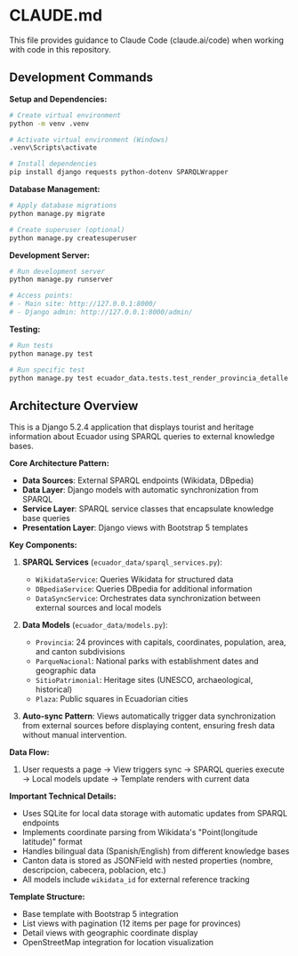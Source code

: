 # CLAUDE.md

This file provides guidance to Claude Code (claude.ai/code) when working with code in this repository.

## Development Commands

**Setup and Dependencies:**
```bash
# Create virtual environment
python -m venv .venv

# Activate virtual environment (Windows)
.venv\Scripts\activate

# Install dependencies
pip install django requests python-dotenv SPARQLWrapper
```

**Database Management:**
```bash
# Apply database migrations
python manage.py migrate

# Create superuser (optional)
python manage.py createsuperuser
```

**Development Server:**
```bash
# Run development server
python manage.py runserver

# Access points:
# - Main site: http://127.0.0.1:8000/
# - Django admin: http://127.0.0.1:8000/admin/
```

**Testing:**
```bash
# Run tests
python manage.py test

# Run specific test
python manage.py test ecuador_data.tests.test_render_provincia_detalle
```

## Architecture Overview

This is a Django 5.2.4 application that displays tourist and heritage information about Ecuador using SPARQL queries to external knowledge bases.

**Core Architecture Pattern:**
- **Data Sources**: External SPARQL endpoints (Wikidata, DBpedia)
- **Data Layer**: Django models with automatic synchronization from SPARQL
- **Service Layer**: SPARQL service classes that encapsulate knowledge base queries
- **Presentation Layer**: Django views with Bootstrap 5 templates

**Key Components:**

1. **SPARQL Services** (`ecuador_data/sparql_services.py`):
   - `WikidataService`: Queries Wikidata for structured data
   - `DBpediaService`: Queries DBpedia for additional information
   - `DataSyncService`: Orchestrates data synchronization between external sources and local models

2. **Data Models** (`ecuador_data/models.py`):
   - `Provincia`: 24 provinces with capitals, coordinates, population, area, and canton subdivisions
   - `ParqueNacional`: National parks with establishment dates and geographic data
   - `SitioPatrimonial`: Heritage sites (UNESCO, archaeological, historical)
   - `Plaza`: Public squares in Ecuadorian cities

3. **Auto-sync Pattern**: Views automatically trigger data synchronization from external sources before displaying content, ensuring fresh data without manual intervention.

**Data Flow:**
1. User requests a page → View triggers sync → SPARQL queries execute → Local models update → Template renders with current data

**Important Technical Details:**
- Uses SQLite for local data storage with automatic updates from SPARQL endpoints
- Implements coordinate parsing from Wikidata's "Point(longitude latitude)" format
- Handles bilingual data (Spanish/English) from different knowledge bases
- Canton data is stored as JSONField with nested properties (nombre, descripcion, cabecera, poblacion, etc.)
- All models include `wikidata_id` for external reference tracking

**Template Structure:**
- Base template with Bootstrap 5 integration
- List views with pagination (12 items per page for provinces)
- Detail views with geographic coordinate display
- OpenStreetMap integration for location visualization
